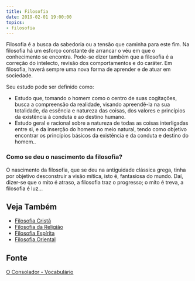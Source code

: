 ```yaml
---
title: Filosofia
date: 2019-02-01 19:00:00
topics:
- filosofia
---
```


Filosofia é a busca da sabedoria ou a tensão que caminha para este fim.
Na filosofia há um esforço constante de arrancar o véu em que o
conhecimento se encontra. Pode-se dizer também que a filosofia é a
correção do intelecto, revisão dos comportamentos e do caráter. Em
filosofia, haverá sempre uma nova forma de aprender e de atuar em
sociedade.

Seu estudo pode ser definido como:
* Estudo que, tomando o homem como o centro de suas cogitações, busca a
  compreensão da realidade, visando apreendê-la na sua totalidade, da essência e
  natureza das coisas, dos valores e princípios da existência à conduta e ao
  destino humano. 
* Estudo geral e racional sobre a natureza de todas as coisas interligadas entre
  si, e da inserção do homem no meio natural, tendo como objetivo encontrar os
  princípios básicos da existência e da conduta e destino do homem..

### Como se deu o nascimento da filosofia?
O nascimento da filosofia, que se deu na antiguidade clássica grega,
tinha por objetivo desconstruir a visão mítica, isto é, fantasiosa do
mundo. Daí, dizer-se que o mito é atraso, a filosofia traz o progresso;
o mito é treva, a filosofia é luz...

## Veja Também
* [Filosofia Cristã](filosofia-crista)
* [Filosofia da Religião](filosofia-da-religiao)
* [Filosofia Espírita](filosofia-espirita)
* [Filosofia Oriental](filosofia-oriental)

## Fonte
[O Consolador - Vocabulário](http://www.oconsolador.com.br/linkfixo/vocabulario/principal.html)


